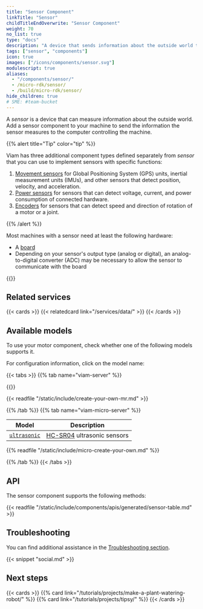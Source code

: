 ```yaml
---
title: "Sensor Component"
linkTitle: "Sensor"
childTitleEndOverwrite: "Sensor Component"
weight: 70
no_list: true
type: "docs"
description: "A device that sends information about the outside world to the computer controlling a machine."
tags: ["sensor", "components"]
icon: true
images: ["/icons/components/sensor.svg"]
modulescript: true
aliases:
  - "/components/sensor/"
  - /micro-rdk/sensor/
  - /build/micro-rdk/sensor/
hide_children: true
# SME: #team-bucket
---
```


A _sensor_ is a device that can measure information about the outside world.
Add a sensor component to your machine to send the information the sensor measures to the computer controlling the machine.

{{% alert title="Tip" color="tip" %}}

Viam has three additional component types defined separately from _sensor_ that you can use to implement sensors with specific functions:

1. [Movement sensors](/components/movement-sensor/) for Global Positioning System (GPS) units, inertial measurement units (IMUs), and other sensors that detect position, velocity, and acceleration.
2. [Power sensors](/components/power-sensor/) for sensors that can detect voltage, current, and power consumption of connected hardware.
3. [Encoders](/components/encoder/) for sensors that can detect speed and direction of rotation of a motor or a joint.

{{% /alert %}}

Most machines with a sensor need at least the following hardware:

- A [board](/components/board/)
- Depending on your sensor's output type (analog or digital), an analog-to-digital converter (ADC) may be necessary to allow the sensor to communicate with the board

{{<youtube embed_url="https://www.youtube-nocookie.com/embed/0YfP-63OBh8">}}

## Related services

{{< cards >}}
{{< relatedcard link="/services/data/" >}}
{{< /cards >}}

## Available models

To use your motor component, check whether one of the following models supports it.

For configuration information, click on the model name:

{{< tabs >}}
{{% tab name="viam-server" %}}

{{<resources api="rdk:component:sensor" type="sensor" no-intro="true">}}

{{< readfile "/static/include/create-your-own-mr.md" >}}

{{% /tab %}}
{{% tab name="viam-micro-server" %}}

<!-- prettier-ignore -->
| Model | Description |
| ----- | ----------- |
| [`ultrasonic`](ultrasonic-micro-rdk/) | [HC-SR04](https://www.sparkfun.com/products/15569) ultrasonic sensors |

{{% readfile "/static/include/micro-create-your-own.md" %}}

{{% /tab %}}
{{< /tabs >}}

## API

The sensor component supports the following methods:

{{< readfile "/static/include/components/apis/generated/sensor-table.md" >}}

## Troubleshooting

You can find additional assistance in the [Troubleshooting section](/appendix/troubleshooting/).

{{< snippet "social.md" >}}

## Next steps

{{< cards >}}
{{% card link="/tutorials/projects/make-a-plant-watering-robot/" %}}
{{% card link="/tutorials/projects/tipsy/" %}}
{{< /cards >}}
